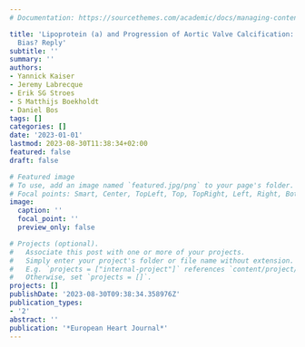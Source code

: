 ```yaml
---
# Documentation: https://sourcethemes.com/academic/docs/managing-content/

title: 'Lipoprotein (a) and Progression of Aortic Valve Calcification: A Case of Collider
  Bias? Reply'
subtitle: ''
summary: ''
authors:
- Yannick Kaiser
- Jeremy Labrecque
- Erik SG Stroes
- S Matthijs Boekholdt
- Daniel Bos
tags: []
categories: []
date: '2023-01-01'
lastmod: 2023-08-30T11:38:34+02:00
featured: false
draft: false

# Featured image
# To use, add an image named `featured.jpg/png` to your page's folder.
# Focal points: Smart, Center, TopLeft, Top, TopRight, Left, Right, BottomLeft, Bottom, BottomRight.
image:
  caption: ''
  focal_point: ''
  preview_only: false

# Projects (optional).
#   Associate this post with one or more of your projects.
#   Simply enter your project's folder or file name without extension.
#   E.g. `projects = ["internal-project"]` references `content/project/deep-learning/index.md`.
#   Otherwise, set `projects = []`.
projects: []
publishDate: '2023-08-30T09:38:34.358976Z'
publication_types:
- '2'
abstract: ''
publication: '*European Heart Journal*'
---
```

